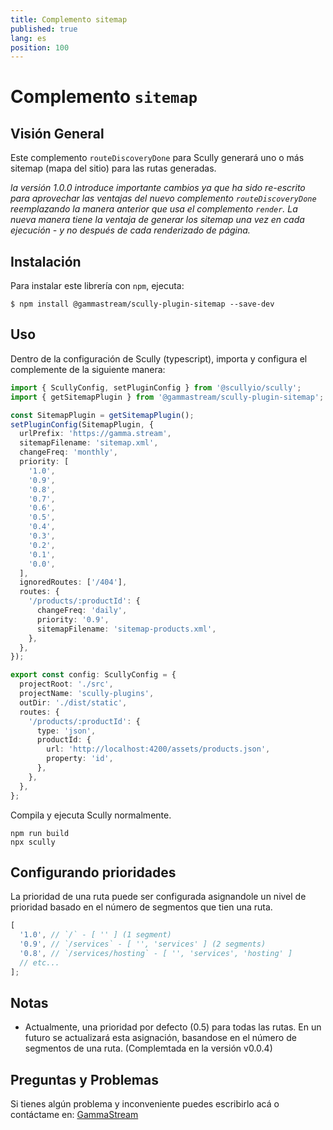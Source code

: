 ```yaml
---
title: Complemento sitemap
published: true
lang: es
position: 100
---
```


# Complemento `sitemap`

<div class="docs-link_table">
  <a class="homepage" href="https://github.com/gammastream/scully-plugins"></a>
  <a class="repository" href="https://github.com/gammastream/scully-plugins/tree/master/projects/scully-plugin-sitemap"></a>
</div>

## Visión General

Este complemento `routeDiscoveryDone` para Scully generará uno o más sitemap (mapa del sitio) para las rutas generadas.

_la versión 1.0.0 introduce importante cambios ya que ha sido re-escrito para aprovechar las ventajas del nuevo complemento `routeDiscoveryDone` reemplazando la manera anterior que usa el complemento `render`. La nueva manera tiene la ventaja de generar los sitemap una vez en cada ejecución - y no después de cada renderizado de página._

## Instalación

Para instalar este librería con `npm`, ejecuta:

```
$ npm install @gammastream/scully-plugin-sitemap --save-dev
```

## Uso

Dentro de la configuración de Scully (typescript), importa y configura el complemente de la siguiente manera:

```typescript
import { ScullyConfig, setPluginConfig } from '@scullyio/scully';
import { getSitemapPlugin } from '@gammastream/scully-plugin-sitemap';

const SitemapPlugin = getSitemapPlugin();
setPluginConfig(SitemapPlugin, {
  urlPrefix: 'https://gamma.stream',
  sitemapFilename: 'sitemap.xml',
  changeFreq: 'monthly',
  priority: [
    '1.0',
    '0.9',
    '0.8',
    '0.7',
    '0.6',
    '0.5',
    '0.4',
    '0.3',
    '0.2',
    '0.1',
    '0.0',
  ],
  ignoredRoutes: ['/404'],
  routes: {
    '/products/:productId': {
      changeFreq: 'daily',
      priority: '0.9',
      sitemapFilename: 'sitemap-products.xml',
    },
  },
});

export const config: ScullyConfig = {
  projectRoot: './src',
  projectName: 'scully-plugins',
  outDir: './dist/static',
  routes: {
    '/products/:productId': {
      type: 'json',
      productId: {
        url: 'http://localhost:4200/assets/products.json',
        property: 'id',
      },
    },
  },
};
```

Compila y ejecuta Scully normalmente.

```
npm run build
npx scully
```

## Configurando prioridades

La prioridad de una ruta puede ser configurada asignandole un nivel de prioridad basado en el número de segmentos que tien una ruta.

```typescript
[
  '1.0', // `/` - [ '' ] (1 segment)
  '0.9', // `/services` - [ '', 'services' ] (2 segments)
  '0.8', // `/services/hosting` - [ '', 'services', 'hosting' ]
  // etc...
];
```

## Notas

- Actualmente, una prioridad por defecto (0.5) para todas las rutas. En un futuro se actualizará esta asignación, basandose en el número de segmentos de una ruta. (Complemtada en la versión v0.0.4)

## Preguntas y Problemas

Si tienes algún problema y inconveniente puedes escribirlo acá o contáctame en: [GammaStream](https://gamma.stream/)
